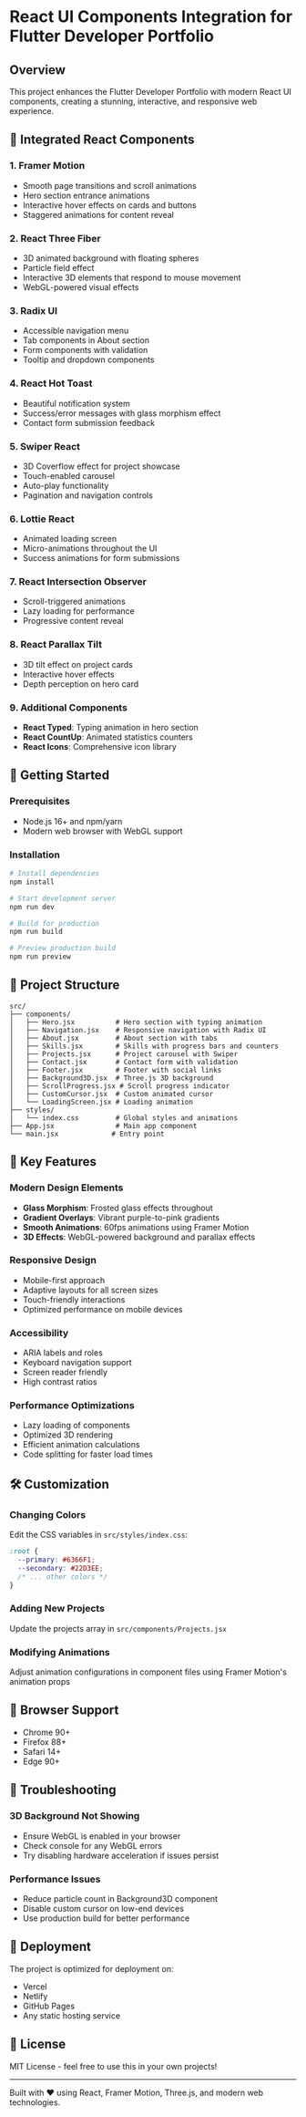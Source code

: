 # React UI Components Integration for Flutter Developer Portfolio

## Overview
This project enhances the Flutter Developer Portfolio with modern React UI components, creating a stunning, interactive, and responsive web experience.

## 🎨 Integrated React Components

### 1. **Framer Motion**
- Smooth page transitions and scroll animations
- Hero section entrance animations
- Interactive hover effects on cards and buttons
- Staggered animations for content reveal

### 2. **React Three Fiber**
- 3D animated background with floating spheres
- Particle field effect
- Interactive 3D elements that respond to mouse movement
- WebGL-powered visual effects

### 3. **Radix UI**
- Accessible navigation menu
- Tab components in About section
- Form components with validation
- Tooltip and dropdown components

### 4. **React Hot Toast**
- Beautiful notification system
- Success/error messages with glass morphism effect
- Contact form submission feedback

### 5. **Swiper React**
- 3D Coverflow effect for project showcase
- Touch-enabled carousel
- Auto-play functionality
- Pagination and navigation controls

### 6. **Lottie React**
- Animated loading screen
- Micro-animations throughout the UI
- Success animations for form submissions

### 7. **React Intersection Observer**
- Scroll-triggered animations
- Lazy loading for performance
- Progressive content reveal

### 8. **React Parallax Tilt**
- 3D tilt effect on project cards
- Interactive hover effects
- Depth perception on hero card

### 9. **Additional Components**
- **React Typed**: Typing animation in hero section
- **React CountUp**: Animated statistics counters
- **React Icons**: Comprehensive icon library

## 🚀 Getting Started

### Prerequisites
- Node.js 16+ and npm/yarn
- Modern web browser with WebGL support

### Installation
```bash
# Install dependencies
npm install

# Start development server
npm run dev

# Build for production
npm run build

# Preview production build
npm run preview
```

## 📁 Project Structure
```
src/
├── components/
│   ├── Hero.jsx          # Hero section with typing animation
│   ├── Navigation.jsx    # Responsive navigation with Radix UI
│   ├── About.jsx         # About section with tabs
│   ├── Skills.jsx        # Skills with progress bars and counters
│   ├── Projects.jsx      # Project carousel with Swiper
│   ├── Contact.jsx       # Contact form with validation
│   ├── Footer.jsx        # Footer with social links
│   ├── Background3D.jsx  # Three.js 3D background
│   ├── ScrollProgress.jsx # Scroll progress indicator
│   ├── CustomCursor.jsx  # Custom animated cursor
│   └── LoadingScreen.jsx # Loading animation
├── styles/
│   └── index.css         # Global styles and animations
├── App.jsx               # Main app component
└── main.jsx             # Entry point
```

## 🎯 Key Features

### Modern Design Elements
- **Glass Morphism**: Frosted glass effects throughout
- **Gradient Overlays**: Vibrant purple-to-pink gradients
- **Smooth Animations**: 60fps animations using Framer Motion
- **3D Effects**: WebGL-powered background and parallax effects

### Responsive Design
- Mobile-first approach
- Adaptive layouts for all screen sizes
- Touch-friendly interactions
- Optimized performance on mobile devices

### Accessibility
- ARIA labels and roles
- Keyboard navigation support
- Screen reader friendly
- High contrast ratios

### Performance Optimizations
- Lazy loading of components
- Optimized 3D rendering
- Efficient animation calculations
- Code splitting for faster load times

## 🛠️ Customization

### Changing Colors
Edit the CSS variables in `src/styles/index.css`:
```css
:root {
  --primary: #6366F1;
  --secondary: #22D3EE;
  /* ... other colors */
}
```

### Adding New Projects
Update the projects array in `src/components/Projects.jsx`

### Modifying Animations
Adjust animation configurations in component files using Framer Motion's animation props

## 📱 Browser Support
- Chrome 90+
- Firefox 88+
- Safari 14+
- Edge 90+

## 🔧 Troubleshooting

### 3D Background Not Showing
- Ensure WebGL is enabled in your browser
- Check console for any WebGL errors
- Try disabling hardware acceleration if issues persist

### Performance Issues
- Reduce particle count in Background3D component
- Disable custom cursor on low-end devices
- Use production build for better performance

## 🚀 Deployment
The project is optimized for deployment on:
- Vercel
- Netlify
- GitHub Pages
- Any static hosting service

## 📄 License
MIT License - feel free to use this in your own projects!

---

Built with ❤️ using React, Framer Motion, Three.js, and modern web technologies.